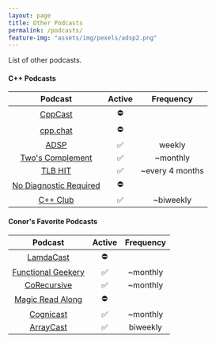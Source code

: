 ```yaml
---
layout: page
title: Other Podcasts
permalink: /podcasts/
feature-img: "assets/img/pexels/adsp2.png"
---
```


List of other podcasts.

#### C++ Podcasts

|                          Podcast                           | Active |    Frequency    |
| :--------------------------------------------------------: | :----: | :-------------: |
|              [CppCast](https://cppcast.com/)               |   ⛔    |                 |
|               [cpp.chat](https://cpp.chat/)                |   ⛔    |                 |
|            [ADSP](https://adspthepodcast.com/)             |   ✅    |     weekly      |
|    [Two's Complement](https://www.twoscomplement.org/)     |   ✅    |    ~monthly     |
|                [TLB HIT](https://tlbh.it/)                 |   ✅    | ~every 4 months |
| [No Diagnostic Required](https://nodiagnosticrequired.tv/) |   ⛔    |                 |
|              [C++ Club](https://cppclub.uk/)               |   ✅    |    ~biweekly    |

#### Conor's Favorite Podcasts

|                           Podcast                           | Active | Frequency |
| :---------------------------------------------------------: | :----: | :-------: |
|       [LamdaCast](https://soundcloud.com/lambda-cast)       |   ⛔    |           |
|  [Functional Geekery](https://www.functionalgeekery.com/)   |   ✅    | ~monthly  |
|           [CoRecursive](https://corecursive.com/)           |   ✅    | ~monthly  |
|     [Magic Read Along](http://www.magicreadalong.com/)      |   ⛔    |           |
| [Cognicast](https://www.cognitect.com/cognicast/index.html) |   ✅    | ~monthly  |
|           [ArrayCast](https://www.arraycast.com/)           |   ✅    | biweekly  |
